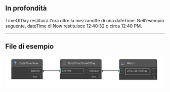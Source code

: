 ## In profondità
TimeOfDay restituirà l'ora oltre la mezzanotte di una dateTime. Nell'esempio seguente, dateTime di Now restituisce 12:40:32 o circa 12:40 PM.
___
## File di esempio

![TimeOfDay](./DSCore.DateTime.TimeOfDay_img.jpg)

